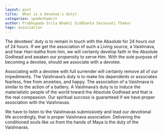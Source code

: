 ```yaml
---
layout: post
title:  What is a devotee's duty?
categories: upadeshamrit
author: Prabhupada Srila Bhakti Siddhanta Sarasvati Thakur
tags: association
---
```


<p>The devotees’ duty is to remain in touch with the Absolute for 24 hours out of 24 hours. If we get the association of such a Living source, a Vaishnava, and hear <em>Hari-katha</em> from him, we will certainly develop faith in the Absolute Godhead and awaken our propensity to serve Him. With the sole purpose of becoming a devotee, should we associate with a devotee.</p> 

<p>Associating with a devotee with full surrender will certainly remove all of our impediments. The Vaishnava’s duty is to make his dependents or associates fearless, free from anxieties, and happy. The association of a Vaishnava is similar to the action of a battery. A Vaishnava’s duty is to induce the materialistic people of the world toward the Absolute Godhead and that is the real compassion. Our spiritual success is guaranteed if we have proper association with the Vaishnavas.</p> 
<p>We have to listen to the Vaishnavas submissively and lead our devotional life accordingly, that is proper Vaishnava association. Delivering the conditioned souls like us from the hands of Maya is the duty of the Vaishnavas.</p>



